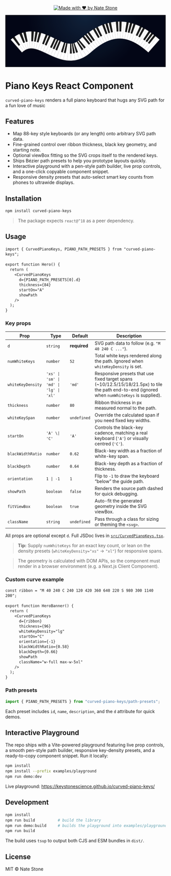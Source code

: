 <p align="center">
  <a href="https://keystonescience.com" target="_blank" rel="noopener noreferrer">
    <img
      src="https://img.shields.io/badge/made%20with%20%E2%9D%A4%EF%B8%8F-by%20Nate%20Stone-6366f1?style=for-the-badge&labelColor=111827"
      alt="Made with ❤️ by Nate Stone"
    />
  </a>
</p>

<p align="center">
  <img src="./assets/curved-keys-hero.png" alt="Curved piano keyboard hero" width="1000" />
</p>

# Piano Keys React Component

`curved-piano-keys` renders a full piano keyboard that hugs any SVG path for a fun love of music

## Features

- Map 88-key style keyboards (or any length) onto arbitrary SVG path data.
- Fine-grained control over ribbon thickness, black key geometry, and starting note.
- Optional viewBox fitting so the SVG crops itself to the rendered keys.
- Ships Bézier path presets to help you prototype layouts quickly.
- Interactive playground with a pen-style path builder, live prop controls, and a one-click copyable component snippet.
- Responsive density presets that auto-select smart key counts from phones to ultrawide displays.

## Installation

```bash
npm install curved-piano-keys
```

> The package expects `react@^18` as a peer dependency.

## Usage

```tsx
import { CurvedPianoKeys, PIANO_PATH_PRESETS } from "curved-piano-keys";

export function Hero() {
  return (
    <CurvedPianoKeys
      d={PIANO_PATH_PRESETS[0].d}
      thickness={84}
      startOn="A"
      showPath
    />
  );
}
```

### Key props

| Prop | Type | Default | Description |
| --- | --- | --- | --- |
| `d` | `string` | **required** | SVG path data to follow (e.g. `"M 40 240 C ..."`). |
| `numWhiteKeys` | `number` | `52` | Total white keys rendered along the path. Ignored when `whiteKeyDensity` is set. |
| `whiteKeyDensity` | `'xs' \| 'sm' \| 'md' \| 'lg' \| 'xl'` | `'md'` | Responsive presets that use fixed target spans (~10/12.5/15/18/21.5px) to tile the path end-to-end (ignored when `numWhiteKeys` is supplied). |
| `thickness` | `number` | `80` | Ribbon thickness in px measured normal to the path. |
| `whiteKeySpan` | `number` | `undefined` | Override the calculated span if you need fixed key widths. |
| `startOn` | `'A' \\| 'C'` | `'A'` | Controls the black-key cadence, matching a real keyboard (`'A'`) or visually centred (`'C'`). |
| `blackWidthRatio` | `number` | `0.62` | Black-key width as a fraction of white-key span. |
| `blackDepth` | `number` | `0.64` | Black-key depth as a fraction of thickness. |
| `orientation` | `1 \| -1` | `1` | Flip to `-1` to draw the keyboard “below” the guide path. |
| `showPath` | `boolean` | `false` | Renders the source path dashed for quick debugging. |
| `fitViewBox` | `boolean` | `true` | Auto-fit the generated geometry inside the SVG viewBox. |
| `className` | `string` | `undefined` | Pass through a class for sizing or theming the `<svg>`. |

All props are optional except `d`. Full JSDoc lives in [`src/CurvedPianoKeys.tsx`](src/CurvedPianoKeys.tsx).

> **Tip:** Supply `numWhiteKeys` for an exact key count, or lean on the density presets (`whiteKeyDensity="xs"` → `"xl"`) for responsive spans.

> The geometry is calculated with DOM APIs, so the component must render in a browser environment (e.g. a Next.js Client Component).

### Custom curve example

```tsx
const ribbon = "M 40 240 C 240 120 420 360 640 220 S 980 300 1140 200";

export function HeroBanner() {
  return (
    <CurvedPianoKeys
      d={ribbon}
      thickness={96}
      whiteKeyDensity="lg"
      startOn="C"
      orientation={-1}
      blackWidthRatio={0.58}
      blackDepth={0.66}
      showPath
      className="w-full max-w-5xl"
    />
  );
}
```

### Path presets

```ts
import { PIANO_PATH_PRESETS } from "curved-piano-keys/path-presets";
```

Each preset includes `id`, `name`, `description`, and the `d` attribute for quick demos.

## Interactive Playground

The repo ships with a Vite-powered playground featuring live prop controls, a smooth pen-style path builder, responsive key-density presets, and a ready-to-copy component snippet. Run it locally:

```bash
npm install
npm install --prefix examples/playground
npm run demo:dev
```


Live playground: https://keystonescience.github.io/curved-piano-keys/

## Development

```bash
npm install
npm run build          # build the library
npm run demo:build     # builds the playground into examples/playground/dist
npm run build
```

The build uses `tsup` to output both CJS and ESM bundles in `dist/`.

## License

MIT © Nate Stone
